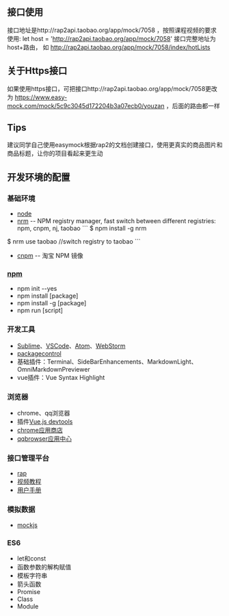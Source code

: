 ## 接口使用

接口地址是http://rap2api.taobao.org/app/mock/7058 ，按照课程视频的要求使用: let host = 'http://rap2api.taobao.org/app/mock/7058'
接口完整地址为 host+路由， 如 http://rap2api.taobao.org/app/mock/7058/index/hotLists

## 关于Https接口

如果使用https接口，可把接口http://rap2api.taobao.org/app/mock/7058更改为 https://www.easy-mock.com/mock/5c9c3045d172204b3a07ecb0/youzan ，后面的路由都一样

## Tips

建议同学自己使用easymock根据rap2的文档创建接口，使用更真实的商品图片和商品标题，让你的项目看起来更生动





## 开发环境的配置

### 基础环境

- [node](https://nodejs.org/en/)
- [nrm](https://github.com/Pana/nrm) -- NPM registry manager, fast switch between different registries: npm, cnpm, nj, taobao
  \```
  $ npm install -g nrm

$ nrm use taobao //switch registry to taobao
\```

- [cnpm](http://npm.taobao.org/) -- 淘宝 NPM 镜像

### [npm](https://www.npmjs.com/)

- npm init --yes
- npm install [package]
- npm install -g [package]
- npm run [script]

### 开发工具

- [Sublime](http://www.sublimetext.com/3)、[VSCode](https://code.visualstudio.com/)、[Atom](https://atom.io/)、[WebStorm](http://www.jetbrains.com/webstorm/)
- [packagecontrol](https://packagecontrol.io/installation#st3)
- 基础插件：Terminal、SideBarEnhancements、MarkdownLight、OmniMarkdownPreviewer
- vue插件：Vue Syntax Highlight

### 浏览器

- chrome、qq浏览器
- 插件[Vue.js devtools](https://github.com/vuejs/vue-devtools)
- [chrome应用商店](https://chrome.google.com/webstore/detail/vuejs-devtools/nhdogjmejiglipccpnnnanhbledajbpd)
- [qqbrowser应用中心](qqbrowser://extensions/search?key=vue)

### 接口管理平台

- [rap](http://rap.taobao.org/org/index.do)
- [视频教程](http://thx.github.io/RAP/study.html)
- [用户手册](https://github.com/thx/RAP/wiki/user_manual_cn)

### 模拟数据

- [mockjs](http://mockjs.com/)

### ES6

- let和const
- 函数参数的解构赋值
- 模板字符串
- 箭头函数
- Promise
- Class
- Module